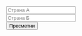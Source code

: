 
<html lang="en" xmlns="http://www.w3.org/1999/xhtml">
<head>
    <meta charset="utf-8" />
    <title>Цена за комарник</title>
    <meta name="viewport" content="width=device-width, initial-scale=1.0">
</head>
<body>
    <input type="text" placeholder="Страна А" /> <br />
    <input type="text" placeholder="Страна Б" /> <br />
    <input type="button" value="Пресметни" onclick="calc()" />
</body>
</html>
